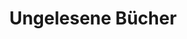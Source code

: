 ---
title: "Ungelesene Bücher"
weight: 5
enableScrollToTop: true
outputs:
  - html
  - rss
  - json
recentTitle: "Neue ungelesene Bücher"
---